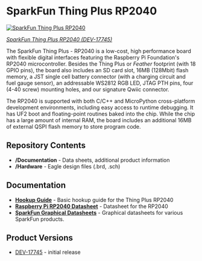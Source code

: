 SparkFun Thing Plus RP2040
========================================

[![SparkFun Thing Plus RP2040](https://cdn.sparkfun.com/r/400-400/assets/parts/1/6/8/7/0/17745-SparkFun_Thing_Plus_-_RP2040-01.jpg)](https://www.sparkfun.com/products/17745)

[*SparkFun Thing Plus RP2040 (DEV-17745)*](https://www.sparkfun.com/products/17745)

The SparkFun Thing Plus - RP2040 is a low-cost, high performance board with flexible digital interfaces featuring the Raspberry Pi Foundation's RP2040 microcontroller. Besides the Thing Plus or *Feather* footprint (with 18 GPIO pins), the board also includes an SD card slot, 16MB (128Mbit) flash memory, a JST single cell battery connector (with a charging circuit and fuel gauge sensor), an addressable WS2812 RGB LED, JTAG PTH pins, four (4-40 screw) mounting holes, and our signature Qwiic connector.

The RP2040 is supported with both C/C++ and MicroPython cross-platform development environments, including easy access to runtime debugging. It has UF2 boot and floating-point routines baked into the chip. While the chip has a large amount of internal RAM, the board includes an additional 16MB of external QSPI flash memory to store program code.


Repository Contents
-------------------

* **/Documentation** - Data sheets, additional product information
* **/Hardware** - Eagle design files (.brd, .sch)

Documentation
--------------

* **[Hookup Guide](https://learn.sparkfun.com/tutorials/1527)** - Basic hookup guide for the Thing Plus RP2040
* **[Raspberry Pi RP2040 Datasheet](https://datasheets.raspberrypi.org/rp2040/rp2040_datasheet.pdf)** - Datasheet for the RP2040
* **[SparkFun Graphical Datasheets](https://github.com/sparkfun/Graphical_Datasheets)** - Graphical datasheets for various SparkFun products.

Product Versions
----------------
* [DEV-17745](https://www.sparkfun.com/products/17745) -  initial release
